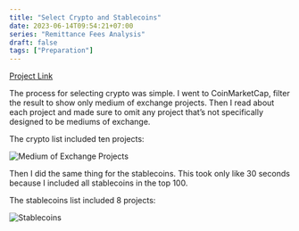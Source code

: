 ```yaml
---
title: "Select Crypto and Stablecoins"
date: 2023-06-14T09:54:21+07:00
series: "Remittance Fees Analysis"
draft: false
tags: ["Preparation"]
---
```


[Project Link](https://github.com/kietnguyen01/Remittance-Fees-Analysis)

The process for selecting crypto was simple. I went to CoinMarketCap, filter the result to show only medium of exchange projects. Then I read about each project and made sure to omit any project that’s not specifically designed to be mediums of exchange.

The crypto list included ten projects:

![Medium of Exchange Projects](https://i.imgur.com/TQVV93z.jpg)

Then I did the same thing for the stablecoins. This took only like 30 seconds because I included all stablecoins in the top 100.

The stablecoins list included 8 projects:

![Stablecoins](https://i.imgur.com/pEudsVe.jpg)